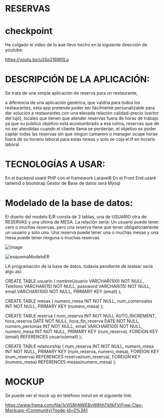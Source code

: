 # RESERVAS
# checkpoint
He colgado el video de lo aue llevo hecho en la siguiente dirección de youtube:

https://youtu.be/u3Sq216W0Lo


# DESCRIPCIÓN DE LA APLICACIÓN:

Se trata de una simple aplicación de reserva para un restaurante, 

a diferencia de una aplicación genérica, que valdría para todos los restaurantes, esta app pretende poder ser fácilmente personalizable para dar solución a restaurantes con una elevada relación calidad-precio (sector del lujo), locales que tienen que atender reservas fuera de horas de trabajo ya que su público objetivo está acostumbrado a esa rutina, reservas que de no ser atendidas cuando el cliente llama se perderían, el objetivo es poder captar todas las reservas sin que ningún camarero o manager ocupe horas fuera de su horario laboral para estas tareas y solo se coja el tf en horario laboral.


# TECNOLOGÍAS A USAR:
En el backend usaré PHP con el framework Laravel8
En el Front End usaré tailwind o bootstrap
Gestor de Base de datos será Mysql

# Modelado de la base de datos:
El diseño del modelo E/R consta de 3 tablas, una de USUARIO otra de
RESERVAS y una última de MESA.
La relación sería:
Un usuario puede tener cero o muchas reservas, pero una reserva tiene que
tener obligatoriamente un usuario y sólo uno.
Una reserva puede tener una o muchas mesas y una mesa puede tener
ninguna o muchas reservas

![image](https://user-images.githubusercontent.com/72375204/164253076-69ce8b96-3db4-4651-a27c-edf863b7070d.png)


![esquemaModeloER](https://user-images.githubusercontent.com/72375204/161590306-85cbb4d1-8e66-4268-909c-e0b0565a77da.png)

LA programación de la base de datos, todavía pendiente de testear sería algo así:


CREATE TABLE usuario
(
  nombreUsuario VARCHAR(100) NOT NULL,
  Telefono VARCHAR(15) NOT NULL,
  password VARCHAR(15) NOT NULL,
  email VARCHAR(100) NOT NULL,
  PRIMARY KEY (email)
);

CREATE TABLE mesas
(
  numero_mesa INT NOT NULL,
  num_comensales INT NOT NULL,
  PRIMARY KEY (numero_mesa)
);

CREATE TABLE reserva
(
  num_reserva INT NOT NULL AUTO_INCREMENT,
  hora_reserva DATE NOT NULL,
  hora_fin_reserva DATE NOT NULL,
  numero_personas INT NOT NULL,
  email VARCHAR(100) NOT NULL,
  numero_mesa INT NOT NULL,
  PRIMARY KEY (num_reserva),
  FOREIGN KEY (email) REFERENCES usuario(email)
);

CREATE TABLE relationship
(
  num_reserva INT NOT NULL,
  numero_mesa INT NOT NULL,
  PRIMARY KEY (num_reserva, numero_mesa),
  FOREIGN KEY (num_reserva) REFERENCES reserva(num_reserva),
  FOREIGN KEY (numero_mesa) REFERENCES mesas(numero_mesa)
);


# MOCKUP
Se puede ver el mock up en teléfono móvil en el siguiente link:

https://www.figma.com/file/1xVG8hNWEBvW6hhTkIIkFV/Free-Clay-Mockups-(Community)?node-id=0%3A1
